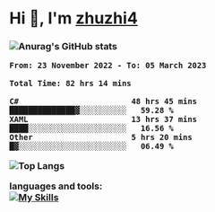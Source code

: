  
<h1 align="left">Hi 👋, I'm <a href="https://github.com/zhuzhi14/">zhuzhi4</a></h1>
<h3 align="left"🎉🎉🎇🎇😀😀A passionate frontend developer 🎉🎉🎇🎇😀😀</h3>


![Anurag's GitHub stats](https://github-readme-stats.vercel.app/api?username=zhuzhi14&show_icons=true&theme=radical)


<!--START_SECTION:waka-->

```text
From: 23 November 2022 - To: 05 March 2023

Total Time: 82 hrs 14 mins

C#                        48 hrs 45 mins  ██████████████▓░░░░░░░░░░   59.28 %
XAML                      13 hrs 37 mins  ████░░░░░░░░░░░░░░░░░░░░░   16.56 %
Other                     5 hrs 20 mins   █▓░░░░░░░░░░░░░░░░░░░░░░░   06.49 %
```

<!--END_SECTION:waka-->
<!---
zhuzhi14/zhuzhi14 is a ✨ special ✨ repository because its `README.md` (this file) appears on your GitHub profile.
You can click the Preview link to take a look at your changes.
--->
![Top Langs](https://github-readme-stats.vercel.app/api/top-langs/?username=zhuzhi14&show_icons=true&theme=tokyonight&hide=css,html,php,javascript)


**languages and tools:**  
[![My Skills](https://skillicons.dev/icons?i=cs,dotnet,php,github,visualstudio,vscode,js,ts,go,mysql,react,vue,html,css,dart,wasm)](https://skillicons.dev)





